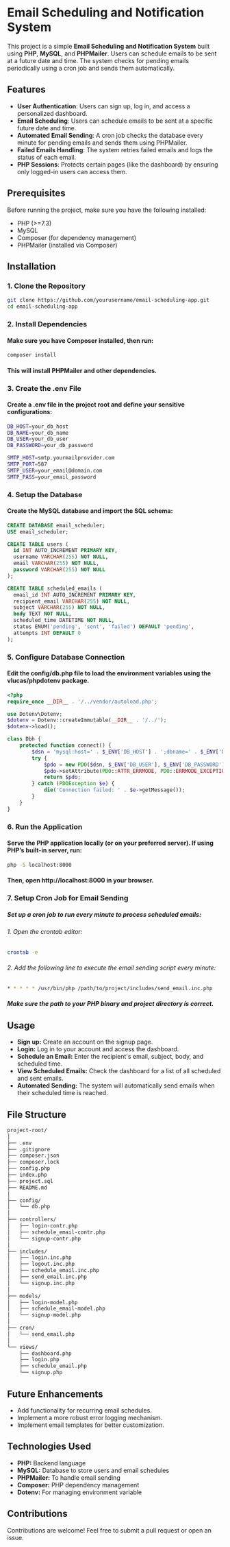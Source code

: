# Email Scheduling and Notification System

This project is a simple **Email Scheduling and Notification System** built using **PHP**, **MySQL**, and **PHPMailer**. Users can schedule emails to be sent at a future date and time. The system checks for pending emails periodically using a cron job and sends them automatically.

## Features

- **User Authentication**: Users can sign up, log in, and access a personalized dashboard.
- **Email Scheduling**: Users can schedule emails to be sent at a specific future date and time.
- **Automated Email Sending**: A cron job checks the database every minute for pending emails and sends them using PHPMailer.
- **Failed Emails Handling**: The system retries failed emails and logs the status of each email.
- **PHP Sessions**: Protects certain pages (like the dashboard) by ensuring only logged-in users can access them.

## Prerequisites

Before running the project, make sure you have the following installed:

- PHP (>=7.3)
- MySQL
- Composer (for dependency management)
- PHPMailer (installed via Composer)

## Installation

### 1. Clone the Repository

```bash
git clone https://github.com/yourusername/email-scheduling-app.git
cd email-scheduling-app

```
### 2. Install Dependencies

#### Make sure you have Composer installed, then run:

```bash
composer install
```
#### This will install PHPMailer and other dependencies.

### 3. Create the .env File

#### Create a .env file in the project root and define your sensitive configurations:

```bash
DB_HOST=your_db_host
DB_NAME=your_db_name
DB_USER=your_db_user
DB_PASSWORD=your_db_password

SMTP_HOST=smtp.yourmailprovider.com
SMTP_PORT=587
SMTP_USER=your_email@domain.com
SMTP_PASS=your_email_password
```
### 4. Setup the Database

#### Create the MySQL database and import the SQL schema:

```sql
CREATE DATABASE email_scheduler;
USE email_scheduler;

CREATE TABLE users (
  id INT AUTO_INCREMENT PRIMARY KEY,
  username VARCHAR(255) NOT NULL,
  email VARCHAR(255) NOT NULL,
  password VARCHAR(255) NOT NULL
);

CREATE TABLE scheduled_emails (
  email_id INT AUTO_INCREMENT PRIMARY KEY,
  recipient_email VARCHAR(255) NOT NULL,
  subject VARCHAR(255) NOT NULL,
  body TEXT NOT NULL,
  scheduled_time DATETIME NOT NULL,
  status ENUM('pending', 'sent', 'failed') DEFAULT 'pending',
  attempts INT DEFAULT 0
);
```
### 5. Configure Database Connection

#### Edit the config/db.php file to load the environment variables using the vlucas/phpdotenv package.

```php
<?php
require_once __DIR__ . '/../vendor/autoload.php';

use Dotenv\Dotenv;
$dotenv = Dotenv::createImmutable(__DIR__ . '/../');
$dotenv->load();

class Dbh {
    protected function connect() {
        $dsn = 'mysql:host=' . $_ENV['DB_HOST'] . ';dbname=' . $_ENV['DB_NAME'];
        try {
            $pdo = new PDO($dsn, $_ENV['DB_USER'], $_ENV['DB_PASSWORD']);
            $pdo->setAttribute(PDO::ATTR_ERRMODE, PDO::ERRMODE_EXCEPTION);
            return $pdo;
        } catch (PDOException $e) {
            die('Connection failed: ' . $e->getMessage());
        }
    }
}
```
### 6. Run the Application
#### Serve the PHP application locally (or on your preferred server). If using PHP’s built-in server, run:

```bash
php -S localhost:8000
```
#### Then, open http://localhost:8000 in your browser.

### 7. Setup Cron Job for Email Sending

##### Set up a cron job to run every minute to process scheduled emails:

###### 1. Open the crontab editor:
```bash
crontab -e
```
###### 2. Add the following line to execute the email sending script every minute:
```bash
* * * * * /usr/bin/php /path/to/project/includes/send_email.inc.php
```
##### Make sure the path to your PHP binary and project directory is correct.

## Usage

- **Sign up:** Create an account on the signup page.
- **Login:** Log in to your account and access the dashboard.
- **Schedule an Email:** Enter the recipient's email, subject, body, and scheduled time.
- **View Scheduled Emails:** Check the dashboard for a list of all scheduled and sent emails.
- **Automated Sending:** The system will automatically send emails when their scheduled time is reached.

## File Structure
```bash
project-root/
│
├── .env
├── .gitignore
├── composer.json
├── composer.lock
├── config.php
├── index.php
├── project.sql
├── README.md
│
├── config/
│   └── db.php
│
├── controllers/
│   ├── login-contr.php
│   ├── schedule_email-contr.php
│   └── signup-contr.php
│
├── includes/
│   ├── login.inc.php
│   ├── logout.inc.php
│   ├── schedule_email.inc.php
│   ├── send_email.inc.php
│   └── signup.inc.php
│
├── models/
│   ├── login-model.php
│   ├── schedule_email-model.php
│   └── signup-model.php
│
├── cron/
│   └── send_email.php
│
└── views/
    ├── dashboard.php
    ├── login.php
    ├── schedule_email.php
    └── signup.php

```

## Future Enhancements
- Add functionality for recurring email schedules.
- Implement a more robust error logging mechanism.
- Implement email templates for better customization.

## Technologies Used
- **PHP:** Backend language
- **MySQL:** Database to store users and email schedules
- **PHPMailer:** To handle email sending
- **Composer:** PHP dependency management
- **Dotenv:** For managing environment variable

## Contributions
Contributions are welcome! Feel free to submit a pull request or open an issue.

